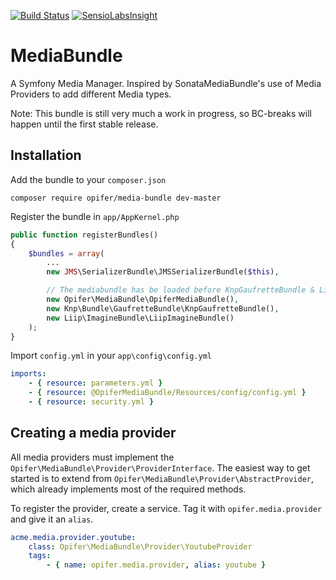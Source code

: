 [![Build Status](https://travis-ci.org/Opifer/MediaBundle.svg)](https://travis-ci.org/Opifer/MediaBundle)
[![SensioLabsInsight](https://insight.sensiolabs.com/projects/7bab65ce-147b-4148-90b2-81ea8454ebf0/mini.png)](https://insight.sensiolabs.com/projects/7bab65ce-147b-4148-90b2-81ea8454ebf0)

MediaBundle
===========

A Symfony Media Manager.
Inspired by SonataMediaBundle's use of Media Providers to add different Media types. 

Note: This bundle is still very much a work in progress, so BC-breaks will happen until the first stable release.

Installation
------------

Add the bundle to your `composer.json`

    composer require opifer/media-bundle dev-master

Register the bundle in `app/AppKernel.php`

```php
public function registerBundles()
{
    $bundles = array(
        ...
        new JMS\SerializerBundle\JMSSerializerBundle($this),

        // The mediabundle has be loaded before KnpGaufretteBundle & LiipImagineBundle
        new Opifer\MediaBundle\OpiferMediaBundle(),
        new Knp\Bundle\GaufretteBundle\KnpGaufretteBundle(),
        new Liip\ImagineBundle\LiipImagineBundle()
    );
}
```

Import `config.yml` in your `app\config\config.yml`

```yaml
imports:
    - { resource: parameters.yml }
    - { resource: @OpiferMediaBundle/Resources/config/config.yml }
    - { resource: security.yml }
```

Creating a media provider
-------------------------

All media providers must implement the `Opifer\MediaBundle\Provider\ProviderInterface`.
The easiest way to get started is to extend from `Opifer\MediaBundle\Provider\AbstractProvider`,
which already implements most of the required methods.

To register the provider, create a service. Tag it with `opifer.media.provider` and give it an `alias`.

```yaml
acme.media.provider.youtube:
    class: Opifer\MediaBundle\Provider\YoutubeProvider
    tags:
        - { name: opifer.media.provider, alias: youtube }
```

